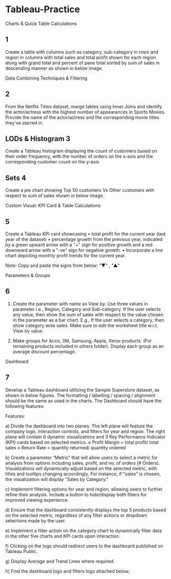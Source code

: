 # Tableau-Practice

Charts & Quick Table Calculations

1
---

Create a table with columns such as category, sub-category in rows and region in columns with total sales and total profit shown for each region along with grand total and percent of pane total sorted by sum of sales in descending manner as shown in below image.
 



Data Combining Techniques & Filtering

2
---
From the Netflix Titles dataset, merge tables using Inner Joins and identify the actor/actress with the highest number of appearances in Sports Movies. Provide the name of the actor/actress and the corresponding movie titles they've starred in.




LODs & Histogram
3
---
Create a Tableau histogram displaying the count of customers based on their order frequency, with the number of orders on the x-axis and the corresponding customer count on the y-axis
 

Sets
 4
---
Create a pie chart showing Top 50 customers Vs Other customers with respect to sum of sales shown in below image.

 
Custom Visual: KPI Card & Table Calculations

 5
---
Create a Tableau KPI card showcasing 
•	total profit for the current year (last year of the dataset)
•	percentage growth from the previous year, indicated by a green upward arrow with a "+" sign for positive growth and a red downward arrow with a "-ve" sign for negative growth.
•	Incorporate a line chart depicting monthly profit trends for the current year. 

Note: 
Copy and paste the signs from below:
“▼"  , "▲" 
 

Parameters & Groups

 6
---
1) Create the parameter with name as View by. Use three values in parameter i.e., Region, Category and Sub-category. If the user selects any value, then show the sum of sales with respect to the value chosen in the parameter as a bar chart. E.g., If the user selects a category, then show category wise sales. Make sure to edit the worksheet title w.r.t. View by value.

2) Make groups for Acco, 3M, Samsung, Apple, Xerox products. (For remaining products included in others folder). Display each group as an average discount percentage.

Dashboard

7
---
Develop a Tableau dashboard utilizing the Sample Superstore dataset, as shown in below figures. The formatting / labelling / spacing / alignment should be the same as used in the charts. The Dashboard should have the following features:

Features:

a)	Divide the dashboard into two planes. The left plane will feature the company logo, interaction controls, and filters for year and region. The right plane will contain 6 dynamic visualizations and 3 Key Performance Indicator (KPI) cards based on selected metrics.
o	Profit Margin = total profit/ total sales
o	Return Rate = quantity returned/ quantity ordered

b)	Create a parameter “Metric” that will allow users to select a metric for analysis from options including sales, profit, and no. of orders (# Orders). Visualizations will dynamically adjust based on the selected metric, with titles and tooltips changing accordingly. For instance, if "sales" is chosen, the visualization will display "Sales by Category."
  


c)	Implement filtering options for year and region, allowing users to further refine their analysis. Include a button to hide/display both filters for improved viewing experience.
  

d)	Ensure that the dashboard consistently displays the top 5 products based on the selected metric, regardless of any filter actions or dropdown selections made by the user.

e)	Implement a filter action on the category chart to dynamically filter data in the other five charts and KPI cards upon interaction. 

f)	Clicking on the logo should redirect users to the dashboard published on Tableau Public.

g)	Display Average and Trend Lines where required.

h)	Find the dashboard logo and filters logo attached below.





















